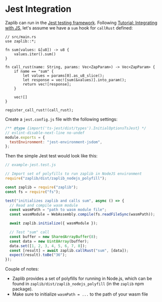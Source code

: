 # Jest Integration

Zaplib can run in the [Jest testing framework](https://jestjs.io/). Following [Tutorial: Integrating with JS](./tutorial_js_rust_bridge.md), let's assume we have a `sum` hook for `callRust` defined:

```rust,noplayground
// src/main.rs
use zaplib::*;

fn sum(values: &[u8]) -> u8 {
    values.iter().sum()
}

fn call_rust(name: String, params: Vec<ZapParam>) -> Vec<ZapParam> {
    if name == "sum" {
        let values = params[0].as_u8_slice();
        let response = vec![sum(&values)].into_param();
        return vec![response];
    }

    vec![]
}

register_call_rust!(call_rust);
```

Create a `jest.config.js` file with the following settings:

```js
/** @type {import('ts-jest/dist/types').InitialOptionsTsJest} */
// eslint-disable-next-line no-undef
module.exports = {
  testEnvironment: "jest-environment-jsdom",
};
```

Then the simple Jest test would look like this:

```js
// example-jest.test.js

// Import set of polyfills to run zaplib in NodeJS environment
require("zaplib/dist/zaplib_nodejs_polyfill");

const zaplib = require("zaplib");
const fs = require("fs");

test("initializes zaplib and calls sum", async () => {
  // Read and compile wasm module
  const wasmPath = "path to wasm module file";
  const wasmModule = WebAssembly.compile(fs.readFileSync(wasmPath));

  await zaplib.initialize({ wasmModule });

  // Test "sum" call
  const buffer = new SharedArrayBuffer(8);
  const data = new Uint8Array(buffer);
  data.set([1, 2, 3, 4, 5, 6, 7, 8]);
  const [result] = await zaplib.callRust("sum", [data]);
  expect(result).toBe("36");
});
```
Couple of notes:
 - Zaplib provides a set of polyfills for running in Node.js, which can be found in `zaplib/dist/zaplib_nodejs_polyfill` (in the `zaplib` npm package).
 - Make sure to initialize `wasmPath = ...` to the path of your wasm file
